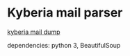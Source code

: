 Kyberia mail parser
===================

[kyberia mail dump](https://kyberia.sk/id/1997411)

dependencies: python 3, BeautifulSoup
